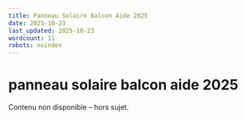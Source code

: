 ```yaml
---
title: Panneau Solaire Balcon Aide 2025
date: 2025-10-23
last_updated: 2025-10-23
wordcount: 11
robots: noindex
---
```


# panneau solaire balcon aide 2025

Contenu non disponible – hors sujet.